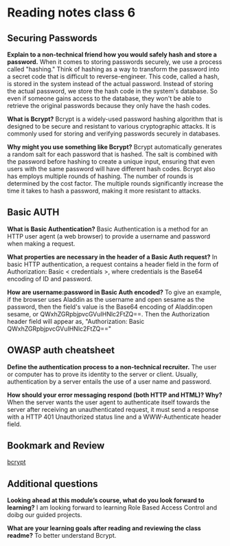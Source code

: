 # Reading notes class 6

## Securing Passwords

**Explain to a non-technical friend how you would safely hash and store a password.**
When it comes to storing passwords securely, we use a process called "hashing." Think of hashing as a way to transform the password into a secret code that is difficult to reverse-engineer. This code, called a hash, is stored in the system instead of the actual password. Instead of storing the actual password, we store the hash code in the system's database. So even if someone gains access to the database, they won't be able to retrieve the original passwords because they only have the hash codes.

**What is Bcrypt?**
Bcrypt is a widely-used password hashing algorithm that is designed to be secure and resistant to various cryptographic attacks. It is commonly used for storing and verifying passwords securely in databases.

**Why might you use something like Bcrypt?**
Bcrypt automatically generates a random salt for each password that is hashed. The salt is combined with the password before hashing to create a unique input, ensuring that even users with the same password will have different hash codes.
Bcrypt also has employs multiple rounds of hashing. The number of rounds is determined by the cost factor. The multiple rounds significantly increase the time it takes to hash a password, making it more resistant to attacks.

## Basic AUTH

**What is Basic Authentication?**
Basic Authentication is a method for an HTTP user agent (a web browser) to provide a username and password when making a request.

**What properties are necessary in the header of a Basic Auth request?**
In basic HTTP authentication, a request contains a header field in the form of Authorization: Basic < credentials >, where credentials is the Base64 encoding of ID and password.

**How are username:password in Basic Auth encoded?**
To give an example, if the browser uses Aladdin as the username and open sesame as the password, then the field's value is the Base64 encoding of Aladdin:open sesame, or QWxhZGRpbjpvcGVuIHNlc2FtZQ==. Then the Authorization header field will appear as, "Authorization: Basic QWxhZGRpbjpvcGVuIHNlc2FtZQ=="

## OWASP auth cheatsheet

**Define the authentication process to a non-technical recruiter.**
The user or computer has to prove its identity to the server or client. Usually, authentication by a server entails the use of a user name and password.

**How should your error messaging respond (both HTTP and HTML)? Why?**
When the server wants the user agent to authenticate itself towards the server after receiving an unauthenticated request, it must send a response with a HTTP 401 Unauthorized status line and a WWW-Authenticate header field.

## Bookmark and Review

[bcrypt](https://www.npmjs.com/package/bcrypt)

## Additional questions

**Looking ahead at this module’s course, what do you look forward to learning?**
I am looking forward to learning Role Based Access Control and doibg our guided projects.

**What are your learning goals after reading and reviewing the class readme?**
To better understand Bcrypt.
